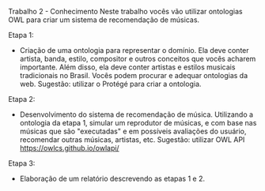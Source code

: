 Trabalho 2 - Conhecimento
Neste trabalho vocês vão utilizar ontologias OWL para criar um sistema de recomendação de músicas.

Etapa 1:

   - Criação de uma ontologia para representar o domínio. Ela deve conter artista, banda, estilo, compositor e outros conceitos que vocês acharem importante. Além disso, ela deve conter artistas e estilos musicais tradicionais no Brasil. Vocês podem procurar e adequar ontologias da web. Sugestão: utilizar o Protégé para criar a ontologia.

 

Etapa 2:

   - Desenvolvimento do sistema de recomendação de música. Utilizando a ontologia da etapa 1, simular um reprodutor de músicas, e com base nas músicas que são "executadas" e em possíveis avaliações do usuário, recomendar outras músicas, artistas, etc. Sugestão: utilizar OWL API https://owlcs.github.io/owlapi/

 

Etapa 3:

   - Elaboração de um relatório descrevendo as etapas 1 e 2.